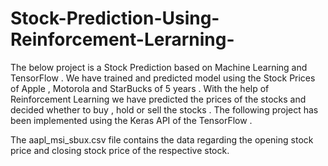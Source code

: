 # Stock-Prediction-Using-Reinforcement-Lerarning-

The below project is  a Stock Prediction based on Machine Learning and TensorFlow  .
We have trained and predicted model using the Stock Prices of Apple  , Motorola and StarBucks of 5 years .
With the help of Reinforcement Learning we have predicted the prices of the stocks and 
decided whether to buy , hold or sell the stocks .
The following project has been implemented using the Keras API of the TensorFlow .

The aapl_msi_sbux.csv file contains the data regarding the opening stock price and closing stock price of the respective stock.
